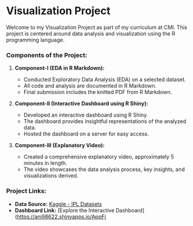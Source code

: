 # Visualization Project

Welcome to my Visualization Project as part of my curriculum at CMI. This project is centered around data analysis and visualization using the R programming language.

### Components of the Project:

1. **Component-I (EDA in R Markdown):**
   - Conducted Exploratory Data Analysis (EDA) on a selected dataset.
   - All code and analysis are documented in R Markdown.
   - Final submission includes the knitted PDF from R Markdown.

2. **Component-II (Interactive Dashboard using R Shiny):**
   - Developed an interactive dashboard using R Shiny.
   - The dashboard provides insightful representations of the analyzed data.
   - Hosted the dashboard on a server for easy access.

3. **Component-III (Explanatory Video):**
   - Created a comprehensive explanatory video, approximately 5 minutes in length.
   - The video showcases the data analysis process, key insights, and visualizations derived.
   
### Project Links:

- **Data Source:** [Kaggle - IPL Datasets](https://www.kaggle.com/datasets/anuranroy/ipldatasets)
- **Dashboard Link:** [Explore the Interactive Dashboard](https://ani98622.shinyapps.io/AppFi
